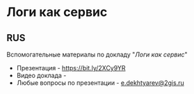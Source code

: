# Логи как сервис

## RUS
Вспомогательные материалы по докладу "_Логи как сервис_"

- Презентация - https://bit.ly/2XCy9YR
- Видео доклада - 
- Любые вопросы по презентации - e.dekhtyarev@2gis.ru
